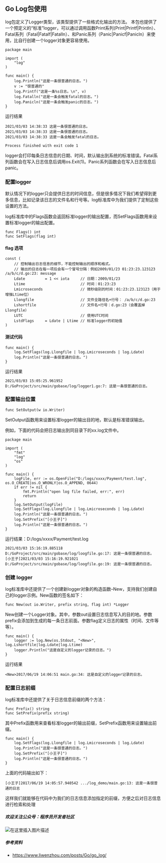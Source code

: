 ## Go Log包使用
log包定义了Logger类型，该类型提供了一些格式化输出的方法。
本包也提供了一个预定义的“标准”logger，可以通过调用函数Print系列(Print|Printf|Println）、Fatal系列（Fatal|Fatalf|Fatalln）、和Panic系列（Panic|Panicf|Panicln）来使用，比自行创建一个logger对象更容易使用。

```
package main

import (
	"log"
)

func main() {
	log.Println("这是一条很普通的日志。")
	v := "很普通的"
	log.Printf("这是一条%s日志。\n", v)
	log.Fatalln("这是一条会触发fatal的日志。")
	log.Panicln("这是一条会触发panic的日志。")
}
```
运行结果
```
2021/03/03 14:38:33 这是一条很普通的日志。
2021/03/03 14:38:33 这是一条很普通的日志。
2021/03/03 14:38:33 这是一条会触发fatal的日志。

Process finished with exit code 1
```
logger会打印每条日志信息的日期、时间，默认输出到系统的标准错误。Fatal系列函数会在写入日志信息后调用os.Exit(1)。Panic系列函数会在写入日志信息后panic。
### 配置logger

默认情况下的logger只会提供日志的时间信息，但是很多情况下我们希望得到更多信息，比如记录该日志的文件名和行号等。log标准库中为我们提供了定制这些设置的方法。

log标准库中的Flags函数会返回标准logger的输出配置，而SetFlags函数用来设置标准logger的输出配置。

```
func Flags() int
func SetFlags(flag int)
```

#### flag 选项
```
const (
    // 控制输出日志信息的细节，不能控制输出的顺序和格式。
    // 输出的日志在每一项后会有一个冒号分隔：例如2009/01/23 01:23:23.123123 /a/b/c/d.go:23: message
    Ldate         = 1 << iota     // 日期：2009/01/23
    Ltime                         // 时间：01:23:23
    Lmicroseconds                 // 微秒级别的时间：01:23:23.123123（用于增强Ltime位）
    Llongfile                     // 文件全路径名+行号： /a/b/c/d.go:23
    Lshortfile                    // 文件名+行号：d.go:23（会覆盖掉Llongfile）
    LUTC                          // 使用UTC时间
    LstdFlags     = Ldate | Ltime // 标准logger的初始值
)
```

#### 测试代码
```
func main() {
	log.SetFlags(log.Llongfile | log.Lmicroseconds | log.Ldate)
	log.Println("这是一条很普通的日志。")
}
```
运行结果
```
2021/03/03 15:05:25.961952 D:/GoProject/src/main/gobase/log/logger1.go:7: 这是一条很普通的日志。
```

### 配置输出位置
```
func SetOutput(w io.Writer)
```
SetOutput函数用来设置标准logger的输出目的地，默认是标准错误输出。

例如，下面的代码会把日志输出到同目录下的xx.log文件中。

```
package main

import (
	"fmt"
	"log"
	"os"
)

func main() {
	logFile, err := os.OpenFile("D:/logs/xxxx/Payment/test.log", os.O_CREATE|os.O_WRONLY|os.O_APPEND, 0644)
	if err != nil {
		fmt.Println("open log file failed, err:", err)
		return
	}
	log.SetOutput(logFile)
	log.SetFlags(log.Llongfile | log.Lmicroseconds | log.Ldate)
	log.Println("这是一条很普通的日志。")
	log.SetPrefix("[小王子]")
	log.Println("这是一条很普通的日志。")
}
```

运行结果：D:/logs/xxxx/Payment/test.log
```
2021/03/03 15:16:19.885118 D:/GoProject/src/main/gobase/log/loogfile.go:17: 这是一条很普通的日志。
[小王子]2021/03/03 15:16:19.921021 D:/GoProject/src/main/gobase/log/loogfile.go:19: 这是一条很普通的日志。
```
### 创建 logger 
log标准库中还提供了一个创建新logger对象的构造函数–New，支持我们创建自己的logger示例。New函数的签名如下：

```
func New(out io.Writer, prefix string, flag int) *Logger
```
New创建一个Logger对象。其中，参数out设置日志信息写入的目的地。参数prefix会添加到生成的每一条日志前面。参数flag定义日志的属性（时间、文件等等）。

```
func main() {
	logger := log.New(os.Stdout, "<New>", log.Lshortfile|log.Ldate|log.Ltime)
	logger.Println("这是自定义的logger记录的日志。")
}
```

运行结果
```
<New>2017/06/19 14:06:51 main.go:34: 这是自定义的logger记录的日志。
```

### 配置日志前缀
log标准库中还提供了关于日志信息前缀的两个方法：

```
func Prefix() string
func SetPrefix(prefix string)
```
其中Prefix函数用来查看标准logger的输出前缀，SetPrefix函数用来设置输出前缀。

```
func main() {
	log.SetFlags(log.Llongfile | log.Lmicroseconds | log.Ldate)
	log.Println("这是一条很普通的日志。")
	log.SetPrefix("[小王子]")
	log.Println("这是一条很普通的日志。")
}
```
上面的代码输出如下：
```
[小王子]2017/06/19 14:05:57.940542 .../log_demo/main.go:13: 这是一条很普通的日志
```
这样我们就能够在代码中为我们的日志信息添加指定的前缀，方便之后对日志信息进行检索和处理

##### 欢迎关注公众号：程序员开发者社区
![在这里插入图片描述](https://img-blog.csdnimg.cn/20210303152343266.jpg)

##### 参考资料
- https://www.liwenzhou.com/posts/Go/go_log/

